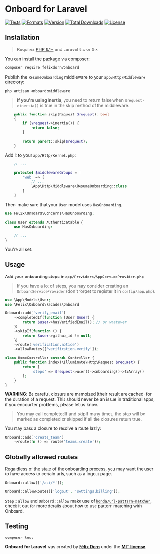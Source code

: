 # Onboard for Laravel

[![Tests](https://github.com/felixdorn/onboard/actions/workflows/tests.yml/badge.svg?branch=main)](https://github.com/felixdorn/onboard/actions/workflows/tests.yml)
[![Formats](https://github.com/felixdorn/onboard/actions/workflows/formats.yml/badge.svg?branch=main)](https://github.com/felixdorn/onboard/actions/workflows/formats.yml)
[![Version](https://poser.pugx.org/felixdorn/onboard/version)](//packagist.org/packages/felixdorn/onboard)
[![Total Downloads](https://poser.pugx.org/felixdorn/onboard/downloads)](//packagist.org/packages/felixdorn/onboard)
[![License](https://poser.pugx.org/felixdorn/onboard/license)](//packagist.org/packages/felixdorn/onboard)

## Installation

> Requires [PHP 8.1+](https://php.net/releases) and Laravel 8.x or 9.x

You can install the package via composer:

```bash
composer require felixdorn/onboard
```

Publish the `ResumeOnboarding` middleware to your `app/Http/Middleware` directory:

```bash
php artisan onboard:middleware
```

> **If you're using Inertia**, you need to return false when `$request->inertia()` is true in the skip method of the
> middleware.

```php
    public function skip(Request $request): bool
    {
        if ($request->inertia()) {
            return false;
        }
        
        return parent::skip($request);
    }
```

Add it to your `app/Http/Kernel.php`:

```php
    // ...

    protected $middlewareGroups = [
        'web' => [
            // ...
            \App\Http\Middleware\ResumeOnboarding::class
        ]   
    ]
```

Then, make sure that your `User` model uses `HasOnboarding`.

```php
use Felix\Onboard\Concerns\HasOnboarding;

class User extends Authenticatable {
    use HasOnboarding;
    
    // ...
}
```

You're all set.

## Usage

Add your onboarding steps in `app/Providers/AppServiceProvider.php`

> If you have a lot of steps, you may consider creating an `OnboardServiceProvider` (don't forget to register it
> in `config/app.php`).

```php
use \App\Models\User;
use \Felix\Onboard\Facades\Onboard;

Onboard::add('verify_email')
    ->completedIf(function (User $user) {
        return $user->hasVerifiedEmail(); // or whatever    
    })
    ->skipIf(function () {
        return $user->github_id != null;
    })
    ->route('verification.notice')
    ->allowRoutes(['verification.verify']);

class HomeController extends Controller {
    public function index(\Illuminate\Http\Request $request) {
        return [
            'steps' => $request->user()->onboarding()->toArray()
        ];
    }
}
```

**WARNING**: Be careful, closure are memoized (their result are cached) for the duration of a request. This should never
be an issue in traditional apps, if you encounter problems, please let us know.

> You may call completedIf and skipIf many times, the step will be marked as completed or skipped if all the closures
> return true.

You may pass a closure to resolve a route lazily:

```php
Onboard::add('create_team')
    ->route(fn () => route('teams.create'));
```

## Globally allowed routes

Regardless of the state of the onboarding process, you may want the user to have access to certain urls, such as a
logout page.

```php
Onboard::allow(['/api/*']);

Onboard::allowRoutes(['logout', 'settings.billing']);
```

`Step::allow` and `Onboard::allow` make use
of [`honda/url-pattern-matcher`](https://github.com/laravel-honda/url-pattern-matcher), check it out for more details
about how to use pattern matching with Onboard.

## Testing

```bash
composer test
```

**Onboard for Laravel** was created by **[Félix Dorn](https://twitter.com/afelixdorn)** under
the **[MIT license](https://opensource.org/licenses/MIT)**.
